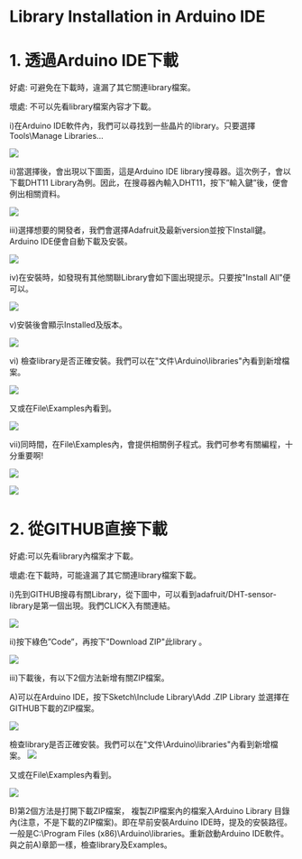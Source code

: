 <h1>Library Installation in Arduino IDE</h1><p>
<h1>1. 透過Arduino IDE下載</h1><p>
好處: 可避免在下載時，違漏了其它關連library檔案。<p>
壞處: 不可以先看library檔案內容才下載。<p>

i)在Arduino IDE軟件內，我們可以尋找到一些晶片的library。只要選擇Tools\Manage Libraries…<p>
<img src="https://www.meteam.org/1st_STEM2022/GithubWebpage/AL01.png"><p>
ii)當選擇後，會出現以下圖面，這是Arduino IDE library搜尋器。這次例子，會以下載DHT11 Library為例。因此，在搜尋器內輸入DHT11，按下”輸入鍵”後，便會例出相關資料。<p>
<img src="https://www.meteam.org/1st_STEM2022/GithubWebpage/AL02.png"><p>
iii)選擇想要的開發者，我們會選擇Adafruit及最新version並按下Install鍵。Arduino IDE便會自動下載及安裝。<p>
<img src="https://www.meteam.org/1st_STEM2022/GithubWebpage/AL03.png"><p>
iv)在安裝時，如發現有其他關聯Library會如下圖出現提示。只要按"Install All"便可以。<p>
<img src="https://www.meteam.org/1st_STEM2022/GithubWebpage/AL04.png"><p>
v)安裝後會顯示Installed及版本。<p>
<img src="https://www.meteam.org/1st_STEM2022/GithubWebpage/AL05.png"><p>
vi) 檢查library是否正確安裝。我們可以在"文件\Arduino\libraries"內看到新增檔案。<p>
<img src="https://www.meteam.org/1st_STEM2022/GithubWebpage/AL06.png"><p>
又或在File\Examples內看到。<p>
<img src="https://www.meteam.org/1st_STEM2022/GithubWebpage/AL07.png"><p>
vii)同時間，在File\Examples內，會提供相關例子程式。我們可参考有關編程，十分重要啊!<p>
<img src="https://www.meteam.org/1st_STEM2022/GithubWebpage/AL07.png"><p>
<img src="https://www.meteam.org/1st_STEM2022/GithubWebpage/AL08.png"><p>
<h1>2. 從GITHUB直接下載</h1><p>
好處:可以先看library內檔案才下載。<p>
壞處:在下載時，可能違漏了其它關連library檔案下載。<p>

i)先到GITHUB搜尋有關Library，從下圖中，可以看到adafruit/DHT-sensor-library是第一個出現。我們CLICK入有關連結。<p>
<img src="https://www.meteam.org/1st_STEM2022/GithubWebpage/AL09.png"><p>
ii)按下綠色”Code”，再按下"Download ZIP"此library 。<p>
<img src="https://www.meteam.org/1st_STEM2022/GithubWebpage/AL10.png"><p>
iii)下載後，有以下2個方法新增有關ZIP檔案。<p>
A)可以在Arduino IDE，按下Sketch\Include Library\Add .ZIP Library 並選擇在GITHUB下載的ZIP檔案。<p>
<img src="https://www.meteam.org/1st_STEM2022/GithubWebpage/AL12.png"><p>
檢查library是否正確安裝。我們可以在"文件\Arduino\libraries"內看到新增檔案。
<img src="https://www.meteam.org/1st_STEM2022/GithubWebpage/AL06.png"><p>
又或在File\Examples內看到。<p>
<img src="https://www.meteam.org/1st_STEM2022/GithubWebpage/AL07.png"><p>
  
B)第2個方法是打開下載ZIP檔案， 複製ZIP檔案內的檔案入Arduino Library 目錄內(注意，不是下載的ZIP檔案)。即在早前安裝Arduino IDE時，提及的安裝路徑。一般是C:\Program Files (x86)\Arduino\libraries。重新啟動Arduino IDE軟件。與之前A)章節一樣，檢查library及Examples。<p>
